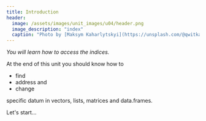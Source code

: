 ```yaml
---
title: Introduction
header:
  image: /assets/images/unit_images/u04/header.png
  image_description: "index"
  caption: "Photo by [Maksym Kaharlytskyi](https://unsplash.com/@qwitka?utm_source=unsplash&amp;utm_medium=referral&amp;utm_content=creditCopyText) from [Unsplash](https://unsplash.com/?utm_source=unsplash&amp;utm_medium=referral&amp;utm_content=creditCopyText)"
---
```

*You will learn how to access the indices.*

<!--more-->

At the end of this unit you should know how to

* find
* address and
* change

specific datum in vectors, lists, matrices and data.frames.

Let's start...


<!--more-->
